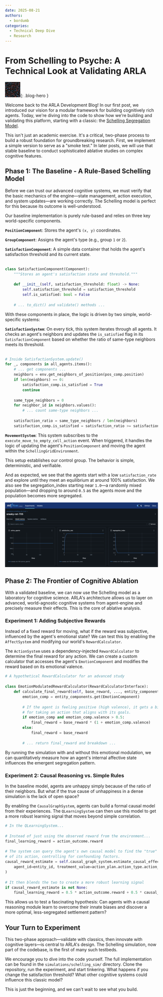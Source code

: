 ```yaml
---
date: 2025-08-21
authors:
  - bordumb
categories:
  - Technical Deep Dive
  - Research
---
```


# From Schelling to Psyche: A Technical Look at Validating ARLA

![Animation of the Schelling Segregation Model](../assets/schelling_simulation.gif){: .blog-hero }

Welcome back to the ARLA Development Blog! In our first post, we introduced our vision for a modular framework for building cognitively rich agents. Today, we're diving into the code to show how we're building and validating this platform, starting with a classic: the [Schelling Segregation Model](https://en.wikipedia.org/wiki/Schelling%27s_model_of_segregation).

This isn't just an academic exercise. It's a critical, two-phase process to build a robust foundation for groundbreaking research. First, we implement a simple version to serve as a "smoke test." In later posts, we will use that stable baseline to conduct sophisticated ablative studies on complex cognitive features.

## Phase 1: The Baseline - A Rule-Based Schelling Model

Before we can trust our advanced cognitive systems, we must verify that the basic mechanics of the engine—state management, action execution, and system updates—are working correctly. The Schelling model is perfect for this because its outcome is well-understood.

Our baseline implementation is purely rule-based and relies on three key world-specific components.

**`PositionComponent`**: Stores the agent's `(x, y)` coordinates.

**`GroupComponent`**: Assigns the agent's type (e.g., group `1` or `2`).

**`SatisfactionComponent`**: A simple data container that holds the agent's satisfaction threshold and its current state.

```python title="simulations/schelling_sim/components.py"

class SatisfactionComponent(Component):
    """Stores an agent's satisfaction state and threshold."""

    def __init__(self, satisfaction_threshold: float) -> None:
        self.satisfaction_threshold = satisfaction_threshold
        self.is_satisfied: bool = False

    # ... to_dict() and validate() methods ...
```

With these components in place, the logic is driven by two simple, world-specific systems:

**`SatisfactionSystem`**: On every tick, this system iterates through all agents. It checks an agent's neighbors and updates the `is_satisfied` flag in its `SatisfactionComponent` based on whether the ratio of same-type neighbors meets its threshold.

```python title="simulations/schelling_sim/systems.py"

# Inside SatisfactionSystem.update()
for _, components in all_agents.items():
    # ... get components ...
    neighbors = env.get_neighbors_of_position(pos_comp.position)
    if len(neighbors) == 0:
        satisfaction_comp.is_satisfied = True
        continue

    same_type_neighbors = 0
    for neighbor_id in neighbors.values():
        # ... count same-type neighbors ...

    satisfaction_ratio = same_type_neighbors / len(neighbors)
    satisfaction_comp.is_satisfied = satisfaction_ratio >= satisfaction_comp.satisfaction_threshold
```

**`MovementSystem`**: This system subscribes to the `execute_move_to_empty_cell_action` event. When triggered, it handles the logic of updating the agent's `PositionComponent` and moving the agent within the `SchellingGridEnvironment`.

This setup establishes our control group. The behavior is simple, deterministic, and verifiable.

And as expected, we see that the agents start with a low `satisfaction_rate` and explore until they meet an equilibrium at around 100% satisfaction. We also see the segregation_index starting near `1.0`—a randomly mixed population—and dropping to around `0.5` as the agents move and the population becomes more segregated.

![MLFlow Metrics](../assets/schelling_mlflow.png)

## Phase 2: The Frontier of Cognitive Ablation

With a validated baseline, we can now use the Schelling model as a laboratory for cognitive science. ARLA's architecture allows us to layer on advanced, world-agnostic cognitive systems from agent-engine and precisely measure their effects. This is the core of ablative analysis.

### Experiment 1: Adding Subjective Rewards

Instead of a fixed reward for moving, what if the reward was subjective, influenced by the agent's emotional state? We can test this by enabling the `AffectSystem` and modifying our world's `RewardCalculator`.

The `ActionSystem` uses a dependency-injected `RewardCalculator` to determine the final reward for any action. We can create a custom calculator that accesses the agent's `EmotionComponent` and modifies the reward based on its emotional valence.

```python
# A hypothetical RewardCalculator for an advanced study

class EmotionModulatedRewardCalculator(RewardCalculatorInterface):
    def calculate_final_reward(self, base_reward, ..., entity_components):
        emotion_comp = entity_components.get(EmotionComponent)
        
        # If the agent is feeling positive (high valence), it gets a bigger reward
        # for taking an action that aligns with its goals.
        if emotion_comp and emotion_comp.valence > 0.5:
            final_reward = base_reward * (1 + emotion_comp.valence)
        else:
            final_reward = base_reward
            
        # ... return final_reward and breakdown ...
```

By running the simulation with and without this emotional modulation, we can quantitatively measure how an agent's internal affective state influences the emergent segregation pattern.

### Experiment 2: Causal Reasoning vs. Simple Rules

In the baseline model, agents are unhappy simply because of the ratio of their neighbors. But what if the true cause of unhappiness in a dense simulation is the lack of open space?

By enabling the `CausalGraphSystem`, agents can build a formal causal model from their experiences. The `QLearningSystem` can then use this model to get a more robust learning signal that moves beyond simple correlation.

```python
# In the QLearningSystem...

# Instead of just using the observed reward from the environment...
final_learning_reward = action_outcome.reward

# The system can query the agent's own causal model to find the "true" effect
# of its action, controlling for confounding factors.
causal_reward_estimate = self.causal_graph_system.estimate_causal_effect(
    agent_id=entity_id, treatment_value=action_plan.action_type.action_id
)

# It then blends the two to create a more robust learning signal
if causal_reward_estimate is not None:
    final_learning_reward = 0.5 * action_outcome.reward + 0.5 * causal_reward_estimate
```

This allows us to test a fascinating hypothesis: Can agents with a causal reasoning module learn to overcome their innate biases and discover a more optimal, less-segregated settlement pattern?

## Your Turn to Experiment

This two-phase approach—validate with classics, then innovate with cognitive layers—is central to ARLA's design. The Schelling simulation, now part of the codebase, is the first of many such testbeds.

We encourage you to dive into the code yourself. The full implementation can be found in the `simulations/schelling_sim/` directory. Clone the repository, run the experiment, and start tinkering. What happens if you change the satisfaction threshold? What other cognitive systems could influence this classic model?

This is just the beginning, and we can't wait to see what you build.